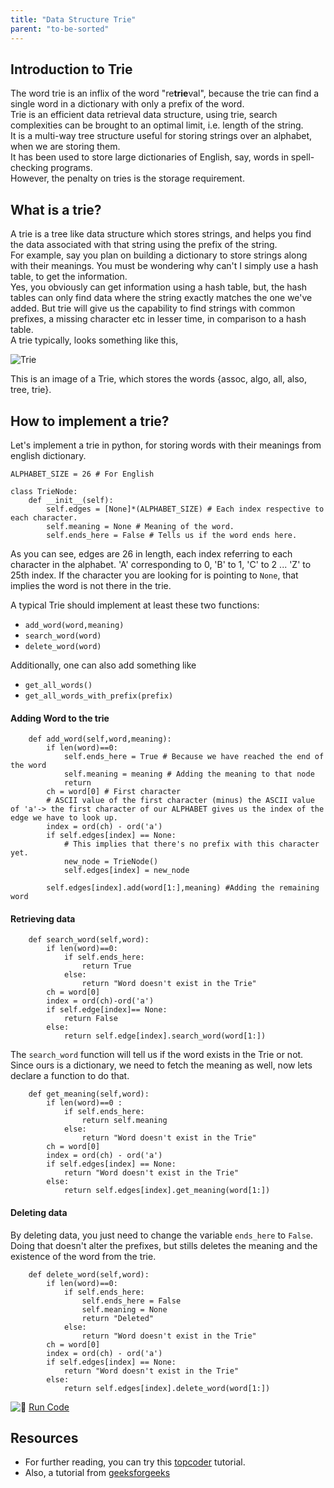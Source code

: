 ```yaml
---
title: "Data Structure Trie"
parent: "to-be-sorted"
---
```


## Introduction to Trie

The word trie is an inflix of the word "re**trie**val", because the trie can find a single word in a dictionary with only a prefix of the word.  
Trie is an efficient data retrieval data structure, using trie, search complexities can be brought to an optimal limit, i.e. length of the string.  
It is a multi-way tree structure useful for storing strings over an alphabet, when we are storing them.  
It has been used to store large dictionaries of English, say, words in spell-checking programs.  
However, the penalty on tries is the storage requirement.

## What is a trie?

A trie is a tree like data structure which stores strings, and helps you find the data associated with that string using the prefix of the string.  
For example, say you plan on building a dictionary to store strings along with their meanings. You must be wondering why can't I simply use a hash table, to get the information.  
Yes, you obviously can get information using a hash table, but, the <a>hash tables</a> can only find data where the string exactly matches the one we've added. But trie will give us the capability to find strings with common prefixes, a missing character etc in lesser time, in comparison to a hash table.  
A trie typically, looks something like this,

![Trie](//discourse-user-assets.s3.amazonaws.com/original/2X/c/c43e222a6f9152512d73f97b8117db5c074bbc8e.png)

This is an image of a Trie, which stores the words {assoc, algo, all, also, tree, trie}.

## How to implement a trie?

Let's implement a trie in python, for storing words with their meanings from english dictionary.

    ALPHABET_SIZE = 26 # For English

    class TrieNode:
    	def __init__(self):
    		self.edges = [None]*(ALPHABET_SIZE) # Each index respective to each character.
    		self.meaning = None # Meaning of the word.
    		self.ends_here = False # Tells us if the word ends here.

As you can see, edges are 26 in length, each index referring to each character in the alphabet. 'A' corresponding to 0, 'B' to 1, 'C' to 2 ... 'Z' to 25th index. If the character you are looking for is pointing to `None`, that implies the word is not there in the trie.

A typical Trie should implement at least these two functions:

*   `add_word(word,meaning)`
*   `search_word(word)`
*   `delete_word(word)`

Additionally, one can also add something like

*   `get_all_words()`
*   `get_all_words_with_prefix(prefix)`

#### Adding Word to the trie

    	def add_word(self,word,meaning):
    		if len(word)==0:
    			self.ends_here = True # Because we have reached the end of the word
    			self.meaning = meaning # Adding the meaning to that node
    			return
    		ch = word[0] # First character
    		# ASCII value of the first character (minus) the ASCII value of 'a'-> the first character of our ALPHABET gives us the index of the edge we have to look up.
    		index = ord(ch) - ord('a')
    		if self.edges[index] == None:
    			# This implies that there's no prefix with this character yet.
    			new_node = TrieNode()
    			self.edges[index] = new_node

    		self.edges[index].add(word[1:],meaning) #Adding the remaining word

#### Retrieving data

    	def search_word(self,word):
    		if len(word)==0:
    			if self.ends_here:
    				return True
    			else:
    				return "Word doesn't exist in the Trie"
    		ch = word[0]
    		index = ord(ch)-ord('a')
    		if self.edge[index]== None:
    			return False
    		else:
    			return self.edge[index].search_word(word[1:])

The `search_word` function will tell us if the word exists in the Trie or not. Since ours is a dictionary, we need to fetch the meaning as well, now lets declare a function to do that.

    	def get_meaning(self,word):
    		if len(word)==0 :
    			if self.ends_here:
    				return self.meaning
    			else:
    				return "Word doesn't exist in the Trie"
    		ch = word[0]
    		index = ord(ch) - ord('a')
    		if self.edges[index] == None:
    			return "Word doesn't exist in the Trie"
    		else:
    			return self.edges[index].get_meaning(word[1:])

#### Deleting data

By deleting data, you just need to change the variable `ends_here` to `False`. Doing that doesn't alter the prefixes, but stills deletes the meaning and the existence of the word from the trie.

    	def delete_word(self,word):
    		if len(word)==0:
    			if self.ends_here:
    				self.ends_here = False
    				self.meaning = None
    				return "Deleted"
    			else:
    				return "Word doesn't exist in the Trie"
    		ch = word[0]
    		index = ord(ch) - ord('a')
    		if self.edges[index] == None:
    			return "Word doesn't exist in the Trie"
    		else:
    			return self.edges[index].delete_word(word[1:])

![:rocket:](//forum.freecodecamp.com/images/emoji/emoji_one/rocket.png?v=2 ":rocket:") [Run Code](https://repl.it/CWbr)

## Resources

*   For further reading, you can try this [topcoder](https://www.topcoder.com/community/data-science/data-science-tutorials/using-tries/) tutorial.
*   Also, a tutorial from [geeksforgeeks](http://www.geeksforgeeks.org/trie-insert-and-search/)
